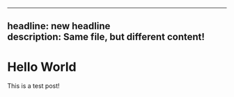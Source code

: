 
---
headline: new headline  
description: Same file, but different content!  
---
# Hello World
This is a test post!